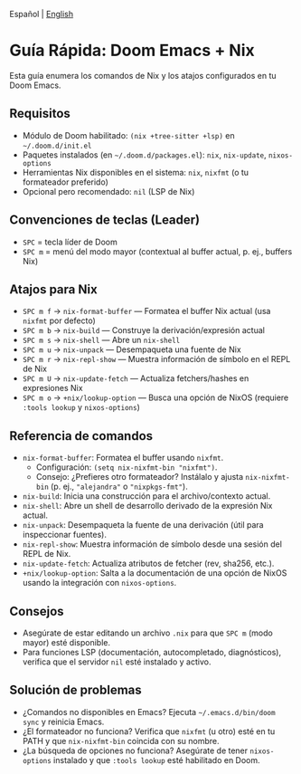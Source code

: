 Español | [English](./emacs.nix.cheatsheet.md)

# Guía Rápida: Doom Emacs + Nix

Esta guía enumera los comandos de Nix y los atajos configurados en tu Doom Emacs.

## Requisitos
- Módulo de Doom habilitado: `(nix +tree-sitter +lsp)` en `~/.doom.d/init.el`
- Paquetes instalados (en `~/.doom.d/packages.el`): `nix`, `nix-update`, `nixos-options`
- Herramientas Nix disponibles en el sistema: `nix`, `nixfmt` (o tu formateador preferido)
- Opcional pero recomendado: `nil` (LSP de Nix)

## Convenciones de teclas (Leader)
- `SPC` = tecla líder de Doom
- `SPC m` = menú del modo mayor (contextual al buffer actual, p. ej., buffers Nix)

## Atajos para Nix
- `SPC m f` → `nix-format-buffer` — Formatea el buffer Nix actual (usa `nixfmt` por defecto)
- `SPC m b` → `nix-build` — Construye la derivación/expresión actual
- `SPC m s` → `nix-shell` — Abre un `nix-shell`
- `SPC m u` → `nix-unpack` — Desempaqueta una fuente de Nix
- `SPC m r` → `nix-repl-show` — Muestra información de símbolo en el REPL de Nix
- `SPC m U` → `nix-update-fetch` — Actualiza fetchers/hashes en expresiones Nix
- `SPC m o` → `+nix/lookup-option` — Busca una opción de NixOS (requiere `:tools lookup` y `nixos-options`)

## Referencia de comandos
- `nix-format-buffer`: Formatea el buffer usando `nixfmt`.
  - Configuración: `(setq nix-nixfmt-bin "nixfmt")`.
  - Consejo: ¿Prefieres otro formateador? Instálalo y ajusta `nix-nixfmt-bin` (p. ej., `"alejandra"` o `"nixpkgs-fmt"`).
- `nix-build`: Inicia una construcción para el archivo/contexto actual.
- `nix-shell`: Abre un shell de desarrollo derivado de la expresión Nix actual.
- `nix-unpack`: Desempaqueta la fuente de una derivación (útil para inspeccionar fuentes).
- `nix-repl-show`: Muestra información de símbolo desde una sesión del REPL de Nix.
- `nix-update-fetch`: Actualiza atributos de fetcher (rev, sha256, etc.).
- `+nix/lookup-option`: Salta a la documentación de una opción de NixOS usando la integración con `nixos-options`.

## Consejos
- Asegúrate de estar editando un archivo `.nix` para que `SPC m` (modo mayor) esté disponible.
- Para funciones LSP (documentación, autocompletado, diagnósticos), verifica que el servidor `nil` esté instalado y activo.

## Solución de problemas
- ¿Comandos no disponibles en Emacs? Ejecuta `~/.emacs.d/bin/doom sync` y reinicia Emacs.
- ¿El formateador no funciona? Verifica que `nixfmt` (u otro) esté en tu PATH y que `nix-nixfmt-bin` coincida con su nombre.
- ¿La búsqueda de opciones no funciona? Asegúrate de tener `nixos-options` instalado y que `:tools lookup` esté habilitado en Doom.

